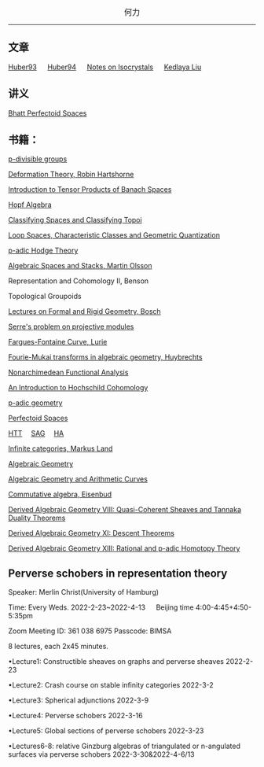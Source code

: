 

<center><font size=3>何力 </font></center>




---

## 文章
[Huber93](/Huber93.pdf)  &emsp; [Huber94](/Huber94.pdf)
&emsp; [Notes on Isocrystals](/1606.01321.pdf)
&emsp;
[Kedlaya Liu](/Kedlaya_Liu.pdf)


## 讲义
[Bhatt Perfectoid Spaces](/BhattPerfd.pdf)

##  书籍：
[p-divisible groups](/p-divisible_groups.pdf)

[Deformation Theory, Robin Hartshorne](/Deformation_Theory.pdf)

[Introduction to Tensor Products of Banach Spaces](/Introduction_to_Tensor_Products_of_Banach_Spaces.pdf)

[Hopf Algebra](/Hopf_Algebra.pdf)

[Classifying Spaces and Classifying Topoi](/Classifying_Spaces_and_Classifying_Topoi.pdf)

[Loop Spaces, Characteristic Classes and Geometric Quantization](/Loop_spaces_characteristic_classes.pdf)

[p-adic Hodge Theory](/Bhattp-adicHodgeTheory.pdf)

[Algebraic Spaces and Stacks, Martin Olsson](/Algebraic_Spaces_and_Stacks.pdf)

Representation and Cohomology II, Benson

Topological Groupoids

[Lectures on Formal and Rigid Geometry, Bosch](/Lectures_on_Formal&Rigid_Geometry_Bosch.pdf)

[Serre's problem on projective modules](/Serre's_problem_on_projective_modules.pdf)

[Fargues-Fontaine Curve, Lurie](/FF_Curve.pdf)

[Fourie-Mukai transforms in algebraic geometry, Huybrechts](/FM_H.pdf)

[Nonarchimedean Functional Analysis](/Nonarchimedean_functional_analysis.pdf)

[An Introduction to Hochschild Cohomology](/Hochschild_Cohomology.pdf)

[p-adic geometry](/Berkeley_.pdf)

[Perfectoid Spaces](/Perfectoidspaces_AMS.pdf)

[HTT](/HTT.pdf)&emsp; 
[SAG](/SAG.pdf)&emsp; 
[HA](/HA.pdf)

[Infinite categories, Markus Land](/Introduction_to_Infinity_Categories.pdf)

[Algebraic Geometry](/AG_I.pdf)

[Algebraic Geometry and Arithmetic Curves](/LiuQing.pdf)

[Commutative algebra, Eisenbud](/Eisenbud.pdf)

[Derived Algebraic Geometry VIII: Quasi-Coherent Sheaves and
Tannaka Duality Theorems](/DAG-VIII.pdf)

[Derived Algebraic Geometry XI: Descent Theorems](/DAG_XI.pdf)

[Derived Algebraic Geometry XIII: Rational and p-adic Homotopy
Theory](/DAG-XIII.pdf)




## Perverse schobers in representation theory

Speaker: Merlin Christ(University of Hamburg)

Time: Every Weds. 2022-2-23~2022-4-13 &emsp; Beijing time 4:00-4:45+4:50-5:35pm

Zoom Meeting ID: 361 038 6975   Passcode: BIMSA

8 lectures, each 2x45 minutes. 

•Lecture1: Constructible sheaves on graphs and perverse sheaves 2022-2-23

•Lecture2: Crash course on stable infinity categories 2022-3-2

•Lecture3: Spherical adjunctions 2022-3-9

•Lecture4: Perverse schobers 2022-3-16

•Lecture5: Global sections of perverse schobers 2022-3-23

•Lectures6-8: relative Ginzburg algebras of triangulated or n-angulated surfaces via perverse schobers 2022-3-30&2022-4-6/13

